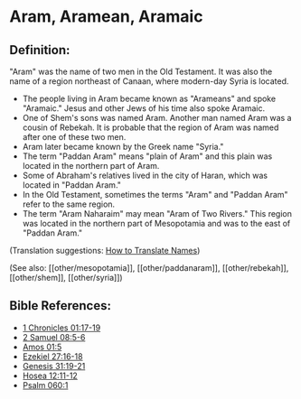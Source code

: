 # Aram, Aramean, Aramaic #

## Definition: ##

"Aram" was the name of two men in the Old Testament. It was also the name of a region northeast of Canaan, where modern-day Syria is located.

* The people living in Aram became known as "Arameans" and spoke "Aramaic." Jesus and other Jews of his time also spoke Aramaic.
* One of Shem's sons was named Aram. Another man named Aram was a cousin of Rebekah. It is probable that the region of Aram was named after one of these two men.
* Aram later became known by the Greek name "Syria."
* The term "Paddan Aram" means "plain of Aram" and this plain was located in the northern part of Aram.
* Some of Abraham's relatives lived in the city of Haran, which was located in "Paddan Aram."
* In the Old Testament, sometimes the terms "Aram" and "Paddan Aram" refer to the same region.
* The term "Aram Naharaim" may mean "Aram of Two Rivers." This region was located in the northern part of Mesopotamia and was to the east of "Paddan Aram."

(Translation suggestions: [How to Translate Names](en/ta-vol1/translate/man/translate-names))

(See also: [[other/mesopotamia]], [[other/paddanaram]], [[other/rebekah]], [[other/shem]], [[other/syria]])

## Bible References: ##

* [1 Chronicles 01:17-19](en/tn/1ch/help/01/17)
* [2 Samuel 08:5-6](en/tn/2sa/help/08/05)
* [Amos 01:5](en/tn/amo/help/01/05)
* [Ezekiel 27:16-18](en/tn/ezk/help/27/16)
* [Genesis 31:19-21](en/tn/gen/help/31/19)
* [Hosea 12:11-12](en/tn/hos/help/12/11)
* [Psalm 060:1](en/tn/psa/help/60/01)
